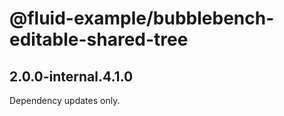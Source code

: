 # @fluid-example/bubblebench-editable-shared-tree

## 2.0.0-internal.4.1.0

Dependency updates only.
